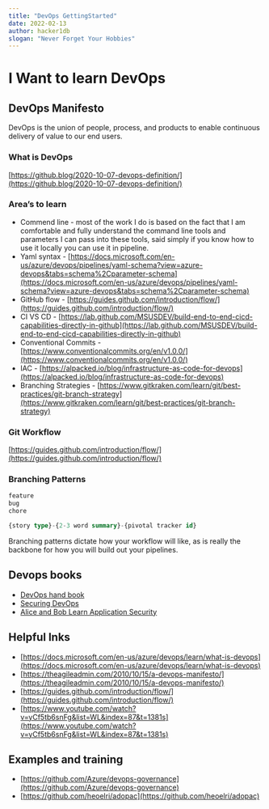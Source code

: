 ```yaml
---
title: "DevOps GettingStarted"
date: 2022-02-13
author: hacker1db
slogan: "Never Forget Your Hobbies"
---
```

# I Want to learn DevOps

## **DevOps Manifesto**

DevOps is the union of people, process, and products to enable continuous delivery of value to our end users.

### What is DevOps

[https://github.blog/2020-10-07-devops-definition/](https://github.blog/2020-10-07-devops-definition/)

### Area’s  to learn

- Commend line - most of the work I do is based on the fact that I am comfortable and fully understand the command line tools and parameters I can pass into these tools, said simply if you know how to use it locally you can use it in pipeline.
- Yaml syntax - [https://docs.microsoft.com/en-us/azure/devops/pipelines/yaml-schema?view=azure-devops&tabs=schema%2Cparameter-schema](https://docs.microsoft.com/en-us/azure/devops/pipelines/yaml-schema?view=azure-devops&tabs=schema%2Cparameter-schema)
- GitHub flow -  [https://guides.github.com/introduction/flow/](https://guides.github.com/introduction/flow/)
- CI VS CD -  [https://lab.github.com/MSUSDEV/build-end-to-end-cicd-capabilities-directly-in-github](https://lab.github.com/MSUSDEV/build-end-to-end-cicd-capabilities-directly-in-github)
- Conventional Commits - [https://www.conventionalcommits.org/en/v1.0.0/](https://www.conventionalcommits.org/en/v1.0.0/)
- IAC - [https://alpacked.io/blog/infrastructure-as-code-for-devops](https://alpacked.io/blog/infrastructure-as-code-for-devops)
- Branching Strategies - [https://www.gitkraken.com/learn/git/best-practices/git-branch-strategy](https://www.gitkraken.com/learn/git/best-practices/git-branch-strategy)

### Git Workflow

[https://guides.github.com/introduction/flow/](https://guides.github.com/introduction/flow/)

### Branching Patterns

```sql
feature
bug
chore

{story type}-{2-3 word summary}-{pivotal tracker id}

```

Branching patterns dictate how your workflow will like, as is really the backbone for how you will build out your pipelines.

## Devops books

- [DevOps hand book](https://www.amazon.com/DevOps-Handbook-World-Class-Reliability-Organizations/dp/1950508404/ref=sr_1_1?keywords=devops+handbook&qid=1644814038&s=books&sprefix=DevOps+hand%2Cstripbooks%2C119&sr=1-1)
- [Securing DevOps](https://www.amazon.com/Securing-DevOps-Security-Julien-Vehent/dp/1617294136/ref=sr_1_3?keywords=securing+devops&qid=1644814078&s=books&sprefix=Securing+d%2Cstripbooks%2C123&sr=1-3)
- [Alice and Bob Learn Application Security ](https://www.amazon.com/Alice-Bob-Learn-Application-Security/dp/1119687357)

## Helpful Inks

- [https://docs.microsoft.com/en-us/azure/devops/learn/what-is-devops](https://docs.microsoft.com/en-us/azure/devops/learn/what-is-devops)
- [https://theagileadmin.com/2010/10/15/a-devops-manifesto/](https://theagileadmin.com/2010/10/15/a-devops-manifesto/)
- [https://guides.github.com/introduction/flow/](https://guides.github.com/introduction/flow/)
- [https://www.youtube.com/watch?v=yCf5tb6snFg&list=WL&index=87&t=1381s](https://www.youtube.com/watch?v=yCf5tb6snFg&list=WL&index=87&t=1381s)

## Examples and training

- [https://github.com/Azure/devops-governance](https://github.com/Azure/devops-governance)
- [https://github.com/heoelri/adopac](https://github.com/heoelri/adopac)
